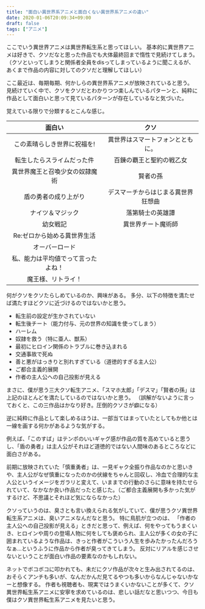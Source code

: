 ```yaml
---
title: "面白い異世界系アニメと面白くない異世界系アニメの違い"
date: 2020-01-06T20:09:34+09:00
draft: false
tags: ["アニメ"]
---
```


ここでいう異世界アニメは異世界転生系と思ってほしい。
基本的に異世界アニメは好きで、クソだなと思った作品でも大体最終回まで惰性で見続けてしまう。（クソといってしまうと関係者全員をdisってしまっているように聞こえるが、あくまで作品の内容に対してのクソだと理解してほしい）

ここ最近は、毎期毎期、何かしらの異世界系アニメが放映されていると思う。
見続けていく中で、クソをクソだとわかりつつ楽しんでいるパターンと、純粋に作品として面白いと思って見ているパターンが存在しているなと気づいた。

覚えている限りで分類するとこんな感じ。

|   面白い         |      クソ      |
|:---------------:|:-------------:|
|  この素晴らしき世界に祝福を!       |    異世界はスマートフォンとともに。     |
|  転生したらスライムだった件       |    百錬の覇王と聖約の戦乙女    |
|  異世界魔王と召喚少女の奴隷魔術       |    賢者の孫     |
|  盾の勇者の成り上がり       |    デスマーチからはじまる異世界狂想曲     |
|  ナイツ＆マジック       |    落第騎士の英雄譚     |
|  幼女戦記       |     異世界チート魔術師    |
|  Re:ゼロから始める異世界生活       |         |
|  オーバーロード       |         |
|  私、能力は平均値でって言ったよね！       |         |
|  魔王様、リトライ！       |         |


何がクソをクソたらしめているのか、興味がある。
多分、以下の特徴を満たせば満たすほどクソに近づけるのではないかと思う。

- 転生前の設定が生かされていない
- 転生後チート（能力付与、元の世界の知識を使ってしまう）
- ハーレム
- 奴隷を救う（特に亜人、獣系）
- 最初にヒロイン関係のトラブルに巻き込まれる
- 交通事故で死ぬ
- 善と悪がはっきりと別れすぎている（道徳的すぎる主人公）
- ご都合主義的展開
- 作者の主人公への自己投影が見える

まさに、僕が思う三大クソ転生アニメ、「スマホ太郎」「デスマ」「賢者の孫」は上記のほとんどを満たしているのではないかと思う。
（誤解がないように言っておくと、この三作品はかなり好き。圧倒的クソさが癖になる）

逆に純粋に作品として楽しめるほうは、一部当てはまっていたとしてもか他とは一線を画する何かがあるような気がする。

例えば、「このすば」はテンポのいいギャグ感が作品の質を高めていると思うし、「盾の勇者」は主人公がそれほど道徳的ではない人間味のあるところなどに面白さがある。

前期に放映されていた「慎重勇者」は、一見ギャク全振り作品なのかと思いきや、主人公がなぜ慎重になったのかの伏線をちゃんと回収し、冷血で合理的な主人公というイメージをガラリと変えて、いままでの行動のさらに意味を持たせられていて、なかなか良い作品だったと感じた。（ご都合主義展開も多かった気がするけど、不思議とそれほど気にならなかった）


クソっていうのは、臭さとも言い換えられる気がしていて、僕が思うクソ異世界転生系アニメは、臭いアニメなんだなと思う。
特に鳥肌が立つのは、 「作者の主人公への自己投影が見える」ときだと思って、例えば、何をやってもうまくいき、ヒロインや周りの登場人物に何をしても褒められ、主人公が多くの女の子に囲まれているような作品は、きっと作者がこういう人生を歩みたかったんだろうなぁ...というふうに作品から作者が臭ってきてしまう。
反対にリアルを感じさせないということが面白い作品の要素なのかもしれない。

ネットでボコボコに叩かれても、未だにクソ作品が次々と生み出されてるのは、おそらくアンチも多いが、なんだかんだ見てるやつも多いからなんじゃないかなーと想像する。
作者も視聴者も、現実ではうまくいかないことが多くて、クソ異世界転生系アニメに安寧を求めているのは、悲しい話だなと思いつつ、今日も僕はクソ異世界転生系アニメを見たいと思う。

